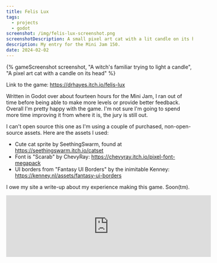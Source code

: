 ```yaml
---
title: Felis Lux
tags:
  - projects
  - godot
screenshot: /img/felis-lux-screenshot.png
screenshotDescription: A small pixel art cat with a lit candle on its head contemplates trying to leap over a shadow monster.
description: My entry for the Mini Jam 150.
date: 2024-02-02
---
```


{% gameScreenshot screenshot, "A witch's familiar trying to light a candle", "A pixel art cat with a candle on its head" %}

Link to the game: <https://drhayes.itch.io/felis-lux>

Written in Godot over about fourteen hours for the Mini Jam, I ran out of time before being able to make more levels or provide better feedback. Overall I'm pretty happy with the game. I'm not sure I'm going to spend more time improving it from where it is, the jury is still out.

I can't open source this one as I'm using a couple of purchased, non-open-source assets. Here are the assets I used:

* Cute cat sprite by SeethingSwarm, found at https://seethingswarm.itch.io/catset
* Font is "Scarab" by ChevyRay: https://chevyray.itch.io/pixel-font-megapack
* UI borders from "Fantasy UI Borders" by the inimitable Kenney: https://kenney.nl/assets/fantasy-ui-borders

I owe my site a write-up about my experience making this game. Soon(tm).

<iframe frameborder="0" src="https://itch.io/embed/2481957?dark=true" width="552" height="167"><a href="https://drhayes.itch.io/felis-lux">Felis Lux by drhayes</a></iframe>
